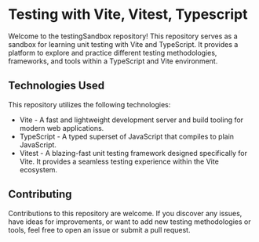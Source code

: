 # Testing with Vite, Vitest, Typescript

Welcome to the testingSandbox repository! This repository serves as a sandbox for learning unit testing with Vite and TypeScript. It provides a platform to explore and practice different testing methodologies, frameworks, and tools within a TypeScript and Vite environment.

## Technologies Used

This repository utilizes the following technologies:

* Vite - A fast and lightweight development server and build tooling for modern web applications.
* TypeScript - A typed superset of JavaScript that compiles to plain JavaScript.
* Vitest - A blazing-fast unit testing framework designed specifically for Vite. It provides a seamless testing experience within the Vite ecosystem.

## Contributing

Contributions to this repository are welcome. If you discover any issues, have ideas for improvements, or want to add new testing methodologies or tools, feel free to open an issue or submit a pull request.
